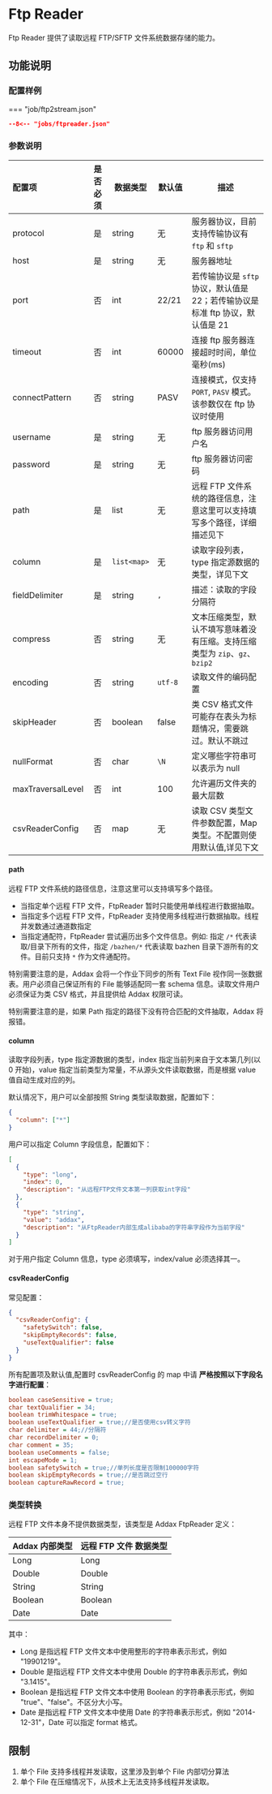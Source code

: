 # Ftp Reader

Ftp Reader 提供了读取远程 FTP/SFTP 文件系统数据存储的能力。

## 功能说明

### 配置样例

=== "job/ftp2stream.json"

```json
--8<-- "jobs/ftpreader.json"
```

### 参数说明

| 配置项            | 是否必须 | 数据类型    | 默认值 | 描述                                                                          |
| :---------------- | :------: | ----------- | ------ | ----------------------------------------------------------------------------- |
| protocol          |    是    | string      | 无     | 服务器协议，目前支持传输协议有 `ftp` 和 `sftp`                                |
| host              |    是    | string      | 无     | 服务器地址                                                                    |
| port              |    否    | int         | 22/21  | 若传输协议是 `sftp` 协议，默认值是 22；若传输协议是标准 ftp 协议，默认值是 21 |
| timeout           |    否    | int         | 60000  | 连接 ftp 服务器连接超时时间，单位毫秒(ms)                                     |
| connectPattern    |    否    | string      | PASV   | 连接模式，仅支持 `PORT`, `PASV` 模式。该参数仅在 ftp 协议时使用               |
| username          |    是    | string      | 无     | ftp 服务器访问用户名                                                          |
| password          |    是    | string      | 无     | ftp 服务器访问密码                                                            |
| path              |    是    | list        | 无     | 远程 FTP 文件系统的路径信息，注意这里可以支持填写多个路径，详细描述见下       |
| column            |    是    | `list<map>` | 无     | 读取字段列表，type 指定源数据的类型，详见下文                                 |
| fieldDelimiter    |    是    | string      | `,`    | 描述：读取的字段分隔符                                                        |
| compress          |    否    | string      | 无     | 文本压缩类型，默认不填写意味着没有压缩。支持压缩类型为 `zip`、`gz`、`bzip2`   |
| encoding          |    否    | string      | `utf-8`  | 读取文件的编码配置                                                            |
| skipHeader        |    否    | boolean      | false  | 类 CSV 格式文件可能存在表头为标题情况，需要跳过。默认不跳过                   |
| nullFormat        |    否    | char      | `\N`   | 定义哪些字符串可以表示为 null                                                 |
| maxTraversalLevel |    否    | int       | 100    | 允许遍历文件夹的最大层数                                                      |
| csvReaderConfig   |    否    | map      | 无     | 读取 CSV 类型文件参数配置，Map 类型。不配置则使用默认值,详见下文              |

#### path

远程 FTP 文件系统的路径信息，注意这里可以支持填写多个路径。

- 当指定单个远程 FTP 文件，FtpReader 暂时只能使用单线程进行数据抽取。
- 当指定多个远程 FTP 文件，FtpReader 支持使用多线程进行数据抽取。线程并发数通过通道数指定
- 当指定通配符，FtpReader 尝试遍历出多个文件信息。例如: 指定 `/*` 代表读取/目录下所有的文件，指定 `/bazhen/*` 代表读取 bazhen 目录下游所有的文件。目前只支持 `*` 作为文件通配符。

特别需要注意的是，Addax 会将一个作业下同步的所有 Text File 视作同一张数据表。用户必须自己保证所有的 File 能够适配同一套 schema 信息。读取文件用户必须保证为类 CSV 格式，并且提供给 Addax 权限可读。

特别需要注意的是，如果 Path 指定的路径下没有符合匹配的文件抽取，Addax 将报错。

#### column

读取字段列表，type 指定源数据的类型，index 指定当前列来自于文本第几列(以 0 开始)，value 指定当前类型为常量，不从源头文件读取数据，而是根据 value 值自动生成对应的列。

默认情况下，用户可以全部按照 String 类型读取数据，配置如下：

```json
{
  "column": ["*"]
}
```

用户可以指定 Column 字段信息，配置如下：

```json
[
  {
    "type": "long",
    "index": 0,
    "description": "从远程FTP文件文本第一列获取int字段"
  },
  {
    "type": "string",
    "value": "addax",
    "description": "从FtpReader内部生成alibaba的字符串字段作为当前字段"
  }
]
```

对于用户指定 Column 信息，type 必须填写，index/value 必须选择其一。

#### csvReaderConfig

常见配置：

```json
{
  "csvReaderConfig": {
    "safetySwitch": false,
    "skipEmptyRecords": false,
    "useTextQualifier": false
  }
}
```

所有配置项及默认值,配置时 csvReaderConfig 的 map 中请 **严格按照以下字段名字进行配置**：

```ini
boolean caseSensitive = true;
char textQualifier = 34;
boolean trimWhitespace = true;
boolean useTextQualifier = true;//是否使用csv转义字符
char delimiter = 44;//分隔符
char recordDelimiter = 0;
char comment = 35;
boolean useComments = false;
int escapeMode = 1;
boolean safetySwitch = true;//单列长度是否限制100000字符
boolean skipEmptyRecords = true;//是否跳过空行
boolean captureRawRecord = true;
```

### 类型转换

远程 FTP 文件本身不提供数据类型，该类型是 Addax FtpReader 定义：

| Addax 内部类型 | 远程 FTP 文件 数据类型 |
| -------------- | ---------------------- |
| Long           | Long                   |
| Double         | Double                 |
| String         | String                 |
| Boolean        | Boolean                |
| Date           | Date                   |

其中：

- Long 是指远程 FTP 文件文本中使用整形的字符串表示形式，例如 "19901219"。
- Double 是指远程 FTP 文件文本中使用 Double 的字符串表示形式，例如 "3.1415"。
- Boolean 是指远程 FTP 文件文本中使用 Boolean 的字符串表示形式，例如 "true"、"false"。不区分大小写。
- Date 是指远程 FTP 文件文本中使用 Date 的字符串表示形式，例如 "2014-12-31"，Date 可以指定 format 格式。

## 限制

1. 单个 File 支持多线程并发读取，这里涉及到单个 File 内部切分算法
2. 单个 File 在压缩情况下，从技术上无法支持多线程并发读取。
